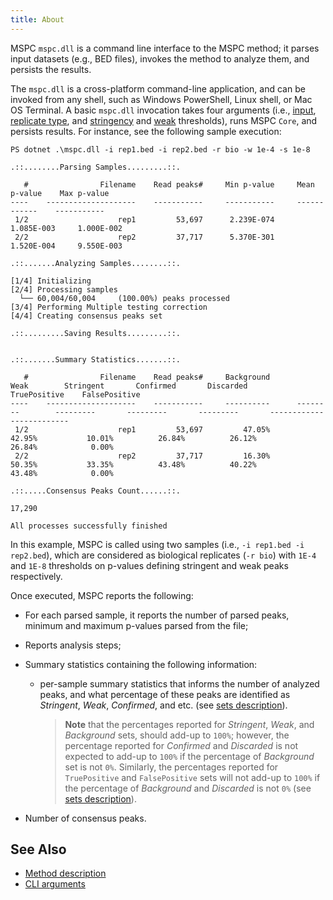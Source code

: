 ```yaml
---
title: About
---
```


MSPC `mspc.dll` is a command line interface to the MSPC method; 
it parses input datasets (e.g., BED files), invokes the method
to analyze them, and persists the results. 

The `mspc.dll` is a cross-platform command-line application, and 
can be invoked from any shell, such as Windows PowerShell, Linux 
shell, or Mac OS Terminal. A basic `mspc.dll` invocation takes four 
arguments (i.e., [input](cli/args.md#input), 
[replicate type](cli/args.md#replicate-type), and
[stringency](cli/args.md#stringency-threshold) and
[weak](cli/args.md#weak-threshold) thresholds), runs 
MSPC `Core`, and persists results. 
For instance, see the following sample execution: 

```shell
PS dotnet .\mspc.dll -i rep1.bed -i rep2.bed -r bio -w 1e-4 -s 1e-8

.::........Parsing Samples.........::.

   #                Filename    Read peaks#     Min p-value     Mean p-value    Max p-value
----    --------------------    -----------     -----------     ------------    -----------
 1/2                    rep1         53,697      2.239E-074       1.085E-003     1.000E-002
 2/2                    rep2         37,717      5.370E-301       1.520E-004     9.550E-003

.::.......Analyzing Samples........::.

[1/4] Initializing
[2/4] Processing samples
  └── 60,004/60,004     (100.00%) peaks processed
[3/4] Performing Multiple testing correction
[4/4] Creating consensus peaks set

.::.........Saving Results.........::.


.::.......Summary Statistics.......::.

   #                Filename    Read peaks#     Background          Weak        Stringent       Confirmed       Discarded       TruePositive    FalsePositive
----    --------------------    -----------     ----------      --------        ---------       ---------       ---------       ------------    -------------
 1/2                    rep1         53,697         47.05%        42.95%           10.01%          26.84%          26.12%             26.84%            0.00%
 2/2                    rep2         37,717         16.30%        50.35%           33.35%          43.48%          40.22%             43.48%            0.00%

.::.....Consensus Peaks Count......::.

17,290

All processes successfully finished
```

In this example, MSPC is called using two samples 
(i.e., `-i rep1.bed -i rep2.bed`), which are considered as
biological replicates (`-r bio`) with `1E-4` and `1E-8` thresholds
on p-values defining stringent and weak peaks respectively. 


Once executed, MSPC reports the following: 
- For each parsed sample, it reports the number of parsed peaks,
minimum and maximum p-values parsed from the file;
- Reports analysis steps;
- Summary statistics containing the following information:
  - per-sample summary statistics that informs the number
    of analyzed peaks, and what percentage of these peaks
    are identified as *Stringent*, *Weak*, *Confirmed*,
    and etc. (see [sets description](method/sets.md)).

    > **Note** that the percentages reported for *Stringent*, *Weak*, and *Background* sets, should add-up to `100%`; however, the percentage reported for *Confirmed* and *Discarded* is not expected to add-up to `100%` if the percentage of *Background* set is not `0%`. Similarly, the percentages reported for `TruePositive` and `FalsePositive` sets will not add-up to `100%` if the percentage of *Background* and *Discarded* is not `0%` (see [sets description](method/sets.md)).

 - Number of consensus peaks.



## See Also

- [Method description](method/about.md)
- [CLI arguments](cli/args.md)
